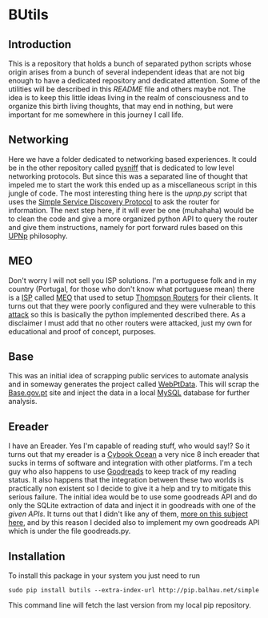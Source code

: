 # BUtils

## Introduction

This is a repository that holds a bunch of separated python scripts whose origin arises from a bunch of several independent ideas that are not big enough to have a dedicated repository and dedicated attention. Some of the utilities will be described in this *README* file and others maybe not. The idea is to keep this little ideas living in the realm of consciousness and to organize this birth living thoughts, that may end in nothing, but were important for me somewhere in this journey I call life.

## Networking

Here we have a folder dedicated to networking based experiences. It could be in the other repository called [pysniff](http://git.balhau.net/pysniff.git/) that is dedicated to low level networking protocols. But since this was a separated line of thought that impeled me to start the work this ended up as a miscellaneous script in this jungle of code. The most interesting thing here is the *upnp.py* script that uses the [Simple Service Discovery Protocol](https://en.wikipedia.org/wiki/Simple_Service_Discovery_Protocol) to ask the router for information. The next step here, if it will ever be one (muhahaha) would be to clean the code and give a more organized python API to query the router and give them instructions, namely for port forward rules based on this [UPNp](https://en.wikipedia.org/wiki/Universal_Plug_and_Play) philosophy.

## MEO

Don't worry I will not sell you ISP solutions. I'm a portuguese folk and in my country (Portugal, for those who don't know what portuguese mean) there is a [ISP](https://en.wikipedia.org/wiki/Internet_service_provider) called [MEO](https://www.meo.pt/) that used to setup [Thompson Routers](https://forum.meo.pt/t5/Servi%C3%A7o-Telefone/Tutorial-Como-Configurar-Router-MEO-THOMPSON-para-MEO-VOIP/td-p/2077) for their clients. It turns out that they were poorly configured and they were vulnerable to this [attack](http://lixei.me/algoritmo-chaves-wireless-thomson-meo/) so this is basically the python implemented described there. As a disclaimer I must add that no other routers were attacked, just my own for educational and proof of concept, purposes.

## Base

This was an initial idea of scrapping public services to automate analysis and in someway generates the project called [WebPtData](https://github.com/Balhau/WebPtData). This will scrap the
[Base.gov.pt](http://www.base.gov.pt/Base/pt/Homepage) site and inject the data in a local [MySQL](https://www.mysql.com/) database for further analysis.

## Ereader

I have an Ereader. Yes I'm capable of reading stuff, who would say!? So it turns out that my ereader is a [Cybook Ocean](https://www.bookeen.com/en/cybook-ocean) a very nice 8 inch ereader that sucks in terms of software and integration with other platforms. I'm a tech guy who also happens to use [Goodreads](https://www.goodreads.com/) to keep track of my reading status. It also happens that the integration between these two worlds is practically non existent so I decide to give it a help and try to mitigate this serious failure. The initial idea would be to use some goodreads API and do only the SQLite extraction of data and inject it in goodreads with one of the *given APIs*. It turns out that I didn't like any of them, [more on this subject here](https://codecorner.balhau.net/2016/02/28/goodreads-api/), and by this reason I decided also to implement my own goodreads API which is under the file goodreads.py.

## Installation

To install this package in your system you just need to run

    sudo pip install butils --extra-index-url http://pip.balhau.net/simple

This command line will fetch the last version from my local pip repository.
